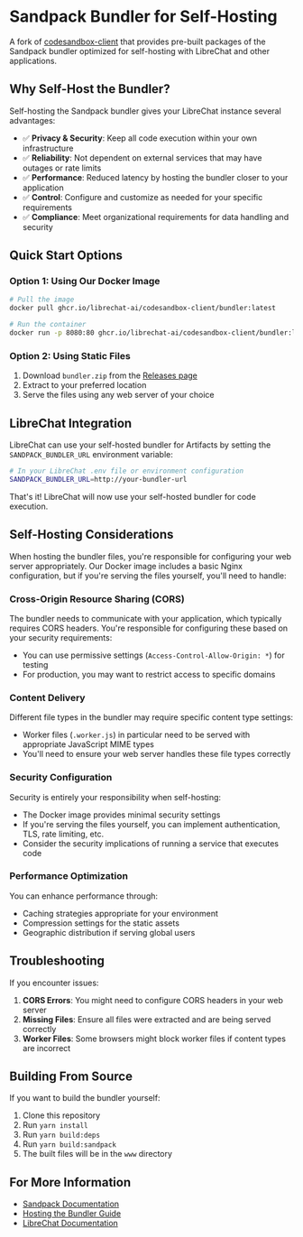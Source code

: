 # Sandpack Bundler for Self-Hosting

A fork of [codesandbox-client](https://github.com/codesandbox/codesandbox-client) that provides pre-built packages of the Sandpack bundler optimized for self-hosting with LibreChat and other applications.

## Why Self-Host the Bundler?

Self-hosting the Sandpack bundler gives your LibreChat instance several advantages:

- ✅ **Privacy & Security**: Keep all code execution within your own infrastructure
- ✅ **Reliability**: Not dependent on external services that may have outages or rate limits
- ✅ **Performance**: Reduced latency by hosting the bundler closer to your application
- ✅ **Control**: Configure and customize as needed for your specific requirements
- ✅ **Compliance**: Meet organizational requirements for data handling and security

## Quick Start Options

### Option 1: Using Our Docker Image

```bash
# Pull the image
docker pull ghcr.io/librechat-ai/codesandbox-client/bundler:latest

# Run the container
docker run -p 8080:80 ghcr.io/librechat-ai/codesandbox-client/bundler:latest
```

### Option 2: Using Static Files

1. Download `bundler.zip` from the [Releases page](https://github.com/LibreChat-AI/codesandbox-client/releases)
2. Extract to your preferred location
3. Serve the files using any web server of your choice

## LibreChat Integration

LibreChat can use your self-hosted bundler for Artifacts by setting the `SANDPACK_BUNDLER_URL` environment variable:

```bash
# In your LibreChat .env file or environment configuration
SANDPACK_BUNDLER_URL=http://your-bundler-url
```

That's it! LibreChat will now use your self-hosted bundler for code execution.

## Self-Hosting Considerations

When hosting the bundler files, you're responsible for configuring your web server appropriately. Our Docker image includes a basic Nginx configuration, but if you're serving the files yourself, you'll need to handle:

### Cross-Origin Resource Sharing (CORS)

The bundler needs to communicate with your application, which typically requires CORS headers. You're responsible for configuring these based on your security requirements:
- You can use permissive settings (`Access-Control-Allow-Origin: *`) for testing
- For production, you may want to restrict access to specific domains

### Content Delivery

Different file types in the bundler may require specific content type settings:
- Worker files (`.worker.js`) in particular need to be served with appropriate JavaScript MIME types
- You'll need to ensure your web server handles these file types correctly

### Security Configuration

Security is entirely your responsibility when self-hosting:
- The Docker image provides minimal security settings
- If you're serving the files yourself, you can implement authentication, TLS, rate limiting, etc.
- Consider the security implications of running a service that executes code

### Performance Optimization

You can enhance performance through:
- Caching strategies appropriate for your environment
- Compression settings for the static assets
- Geographic distribution if serving global users

## Troubleshooting

If you encounter issues:

1. **CORS Errors**: You might need to configure CORS headers in your web server
2. **Missing Files**: Ensure all files were extracted and are being served correctly
3. **Worker Files**: Some browsers might block worker files if content types are incorrect

## Building From Source

If you want to build the bundler yourself:

1. Clone this repository
2. Run `yarn install`
3. Run `yarn build:deps`
4. Run `yarn build:sandpack`
5. The built files will be in the `www` directory

## For More Information

- [Sandpack Documentation](https://sandpack.codesandbox.io/docs)
- [Hosting the Bundler Guide](https://sandpack.codesandbox.io/docs/guides/hosting-the-bundler)
- [LibreChat Documentation](https://docs.librechat.ai)